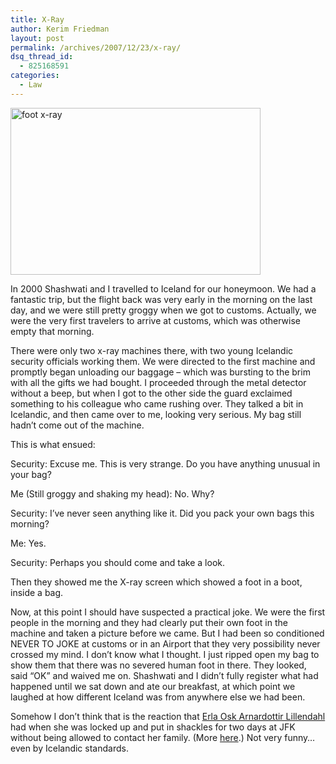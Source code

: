 ```yaml
---
title: X-Ray
author: Kerim Friedman
layout: post
permalink: /archives/2007/12/23/x-ray/
dsq_thread_id:
  - 825168591
categories:
  - Law
---
```

<a href="http://www.umw.edu/hisa/resources/Student%20Projects/Amy%20Miller%20--%20X-Ray/students.mwc.edu/_amill4gn/XRAY/pictures/foot.jpg" onclick="_gaq.push(['_trackEvent', 'outbound-article', 'http://www.umw.edu/hisa/resources/Student%20Projects/Amy%20Miller%20--%20X-Ray/students.mwc.edu/_amill4gn/XRAY/pictures/foot.jpg', '']);"  title="foot x-ray"><img src="http://farm3.static.flickr.com/2069/2128007397_ecab31728b_o.jpg" alt="foot x-ray" height="267" width="400" /></a>

In 2000 Shashwati and I travelled to Iceland for our honeymoon. We had a fantastic trip, but the flight back was very early in the morning on the last day, and we were still pretty groggy when we got to customs. Actually, we were the very first travelers to arrive at customs, which was otherwise empty that morning.

There were only two x-ray machines there, with two young Icelandic security officials working them. We were directed to the first machine and promptly began unloading our baggage &#8211; which was bursting to the brim with all the gifts we had bought. I proceeded through the metal detector without a beep, but when I got to the other side the guard exclaimed something to his colleague who came rushing over. They talked a bit in Icelandic, and then came over to me, looking very serious. My bag still hadn&#8217;t come out of the machine.

This is what ensued:

Security: Excuse me. This is very strange. Do you have anything unusual in your bag?

Me (Still groggy and shaking my head): No. Why?

Security: I&#8217;ve never seen anything like it. Did you pack your own bags this morning?

Me: Yes.

Security: Perhaps you should come and take a look.

Then they showed me the X-ray screen which showed a foot in a boot, inside a bag.

Now, at this point I should have suspected a practical joke. We were the first people in the morning and they had clearly put their own foot in the machine and taken a picture before we came. But I had been so conditioned NEVER TO JOKE at customs or in an Airport that they very possibility never crossed my mind. I don&#8217;t know what I thought. I just ripped open my bag to show them that there was no severed human foot in there. They looked, said &#8220;OK&#8221; and waived me on. Shashwati and I didn&#8217;t fully register what had happened until we sat down and ate our breakfast, at which point we laughed at how different Iceland was from anywhere else we had been.

Somehow I don&#8217;t think that is the reaction that <a href="http://www.iht.com/articles/ap/2007/12/14/europe/EU-GEN-Iceland-US.php" onclick="_gaq.push(['_trackEvent', 'outbound-article', 'http://www.iht.com/articles/ap/2007/12/14/europe/EU-GEN-Iceland-US.php', 'Erla Osk Arnardottir Lillendahl']);" >Erla Osk Arnardottir Lillendahl</a> had when she was locked up and put in shackles for two days at JFK without being allowed to contact her family. (More <a href="http://eggmann.blog.is/blog/eggmann/entry/389611/" onclick="_gaq.push(['_trackEvent', 'outbound-article', 'http://eggmann.blog.is/blog/eggmann/entry/389611/', 'here']);" >here</a>.) Not very funny&#8230; even by Icelandic standards.

